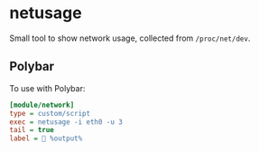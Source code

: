 # netusage

Small tool to show network usage, collected from `/proc/net/dev`.

## Polybar

To use with Polybar:

```ini
[module/network]
type = custom/script
exec = netusage -i eth0 -u 3
tail = true
label =  %output%
```
